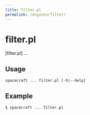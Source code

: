 ```yaml
---
title: filter.pl
permalink: /engines/filter/
---
```

[{{page.title}}]: {{site.engine_baseurl}}/{{page.title}}


filter.pl
===========

[filter.pl] ...


Usage
-----

```
spacecraft ... filter.pl [-h|--help]
```


Example
-------

```
$ spacecraft ... filter.pl
```
